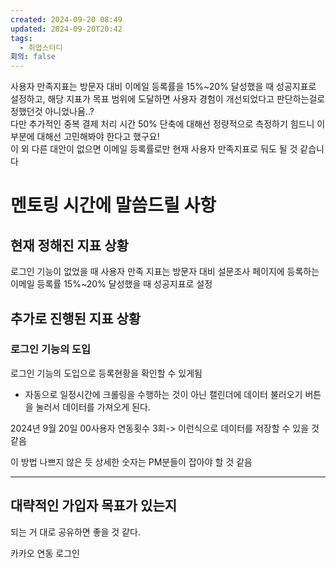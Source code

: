 ```yaml
---
created: 2024-09-20 08:49
updated: 2024-09-20T20:42
tags:
  - 취업스터디
회의: false
---
```

사용자 만족지표는 방문자 대비 이메일 등록률을 15%~20% 달성했을 때 성공지표로 설정하고, 해당 지표가 목표 범위에 도달하면 사용자 경험이 개선되었다고 판단하는걸로 정했던것 아니었나욤..?  
다만 추가적인 중복 결제 처리 시간 50% 단축에 대해선 정량적으로 측정하기 힘드니 이부분에 대해선 고민해봐야 한다고 했구요!  
이 외 다른 대안이 없으면 이메일 등록률로만 현재 사용자 만족지표로 둬도 될 것 같습니다

# 멘토링 시간에 말씀드릴 사항
## 현재 정해진 지표 상황
로그인 기능이 없었을 때 
사용자 만족 지표는 방문자 대비 설문조사 페이지에 등록하는 이메일 등록률 15%~20% 달성했을 때 성공지표로 설정

## 추가로 진행된 지표 상황
### 로그인 기능의 도입
로그인 기능의 도입으로 등록현황을 확인할 수 있게됨

- 자동으로 일정시간에 크롤링을 수행하는 것이 아닌 캘린더에 데이터 불러오기 버튼을 눌러서 데이터를 가져오게 된다. 

2024년 9월 20일 00사용자 연동횟수 3회-> 이런식으로 데이터를 저장할 수 있을 것 같음

이 방법 나쁘지 않은 듯
상세한 숫자는 PM분들이 잡아야 할 것 같음

---
## 대략적인 가입자 목표가 있는지 

되는 거 대로 공유하면 좋을 것 같다.


카카오 연동 로그인